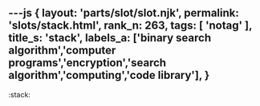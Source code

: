 ---js
{
  layout: 'parts/slot/slot.njk',
  permalink: 'slots/stack.html',
  rank_n: 263,
  tags: [ 'notag' ],
  title_s: 'stack',
  labels_a: ['binary search algorithm','computer programs','encryption','search algorithm','computing','code library'],
}
---
:stack:

